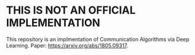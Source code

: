 # THIS IS NOT AN OFFICIAL IMPLEMENTATION

This repository is an implmentation of Communication Algorithms via Deep Learning. Paper: https://arxiv.org/abs/1805.09317.

